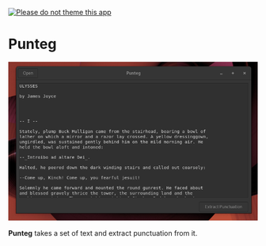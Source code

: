 [![Please do not theme this app](https://stopthemingmy.app/badge.svg)](https://stopthemingmy.app)

# Punteg

![show punteg in action](punteg-gif-ulisses.gif) 

**Punteg** takes a set of text and extract punctuation from it.
